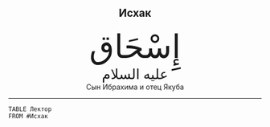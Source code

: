 <h2 style="text-align: center;">Исхак</h2> <div style="font-family: Uthmanic; font-size: 4rem; text-align: center;">إِسْحَاق</div> <div style="font-family: Uthmanic; font-size: 1.75rem; text-align: center;">عليه السلام</div> <div style="text-align: center;">Сын Ибрахима и отец Якуба</div> <hr>

```dataview
TABLE Лектор
FROM #Исхак
```
